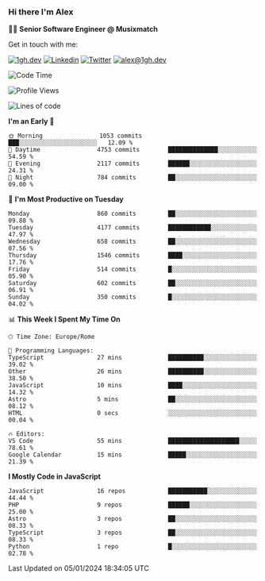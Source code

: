 ### Hi there I'm Alex

👨‍💻 __Senior Software Engineer @ Musixmatch__

Get in touch with me:

[![1gh.dev](https://img.shields.io/static/v1?label=1gh.dev&message=%20&color=red&logo=&style=flat-square&logoColor=white)](https://www.1gh.dev/)
[![Linkedin](https://img.shields.io/static/v1?label=Linkedin&message=%20&color=blue&logo=Linkedin&style=flat-square&logoColor=white)](https://linkedin.com/in/alexghirelli)
[![Twitter](https://img.shields.io/static/v1?label=Twitter&message=%20&color=blue&logo=Twitter&style=flat-square&logoColor=white)](https://twitter.com/alexGhirelli)
[![alex@1gh.dev](https://img.shields.io/static/v1?label=alex@1gh.dev&message=%20&color=red&logo=gmail&style=flat-square&logoColor=white)](mailto:alex@1gh.dev)

<!--START_SECTION:waka-->
![Code Time](http://img.shields.io/badge/Code%20Time-7%2C659%20hrs%2038%20mins-blue)

![Profile Views](http://img.shields.io/badge/Profile%20Views-14-blue)

![Lines of code](https://img.shields.io/badge/From%20Hello%20World%20I%27ve%20Written-23.9%20million%20lines%20of%20code-blue)

**I'm an Early 🐤** 

```text
🌞 Morning                1053 commits        ███░░░░░░░░░░░░░░░░░░░░░░   12.09 % 
🌆 Daytime                4753 commits        ██████████████░░░░░░░░░░░   54.59 % 
🌃 Evening                2117 commits        ██████░░░░░░░░░░░░░░░░░░░   24.31 % 
🌙 Night                  784 commits         ██░░░░░░░░░░░░░░░░░░░░░░░   09.00 % 
```
📅 **I'm Most Productive on Tuesday** 

```text
Monday                   860 commits         ██░░░░░░░░░░░░░░░░░░░░░░░   09.88 % 
Tuesday                  4177 commits        ████████████░░░░░░░░░░░░░   47.97 % 
Wednesday                658 commits         ██░░░░░░░░░░░░░░░░░░░░░░░   07.56 % 
Thursday                 1546 commits        ████░░░░░░░░░░░░░░░░░░░░░   17.76 % 
Friday                   514 commits         █░░░░░░░░░░░░░░░░░░░░░░░░   05.90 % 
Saturday                 602 commits         ██░░░░░░░░░░░░░░░░░░░░░░░   06.91 % 
Sunday                   350 commits         █░░░░░░░░░░░░░░░░░░░░░░░░   04.02 % 
```


📊 **This Week I Spent My Time On** 

```text
🕑︎ Time Zone: Europe/Rome

💬 Programming Languages: 
TypeScript               27 mins             ██████████░░░░░░░░░░░░░░░   39.02 % 
Other                    26 mins             ██████████░░░░░░░░░░░░░░░   38.50 % 
JavaScript               10 mins             ████░░░░░░░░░░░░░░░░░░░░░   14.32 % 
Astro                    5 mins              ██░░░░░░░░░░░░░░░░░░░░░░░   08.12 % 
HTML                     0 secs              ░░░░░░░░░░░░░░░░░░░░░░░░░   00.04 % 

🔥 Editors: 
VS Code                  55 mins             ████████████████████░░░░░   78.61 % 
Google Calendar          15 mins             █████░░░░░░░░░░░░░░░░░░░░   21.39 % 
```

**I Mostly Code in JavaScript** 

```text
JavaScript               16 repos            ███████████░░░░░░░░░░░░░░   44.44 % 
PHP                      9 repos             ██████░░░░░░░░░░░░░░░░░░░   25.00 % 
Astro                    3 repos             ██░░░░░░░░░░░░░░░░░░░░░░░   08.33 % 
TypeScript               3 repos             ██░░░░░░░░░░░░░░░░░░░░░░░   08.33 % 
Python                   1 repo              █░░░░░░░░░░░░░░░░░░░░░░░░   02.78 % 
```




 Last Updated on 05/01/2024 18:34:05 UTC
<!--END_SECTION:waka-->
